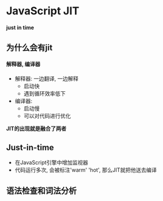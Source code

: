 # JavaScript JIT

**just in time**





## 为什么会有jit

#### 解释器, 编译器

- 解释器: 一边翻译, 一边解释
  - 启动快
  - 遇到循环效率低下
- 编译器: 
  - 启动慢
  - 可以对代码进行优化



**JIT的出现就是融合了两者**





## Just-in-time

- 在JavaScript引擎中增加监视器
- 代码运行多次, 会被标注'warm' 'hot', 那么JIT就把他送去编译



## 语法检查和词法分析